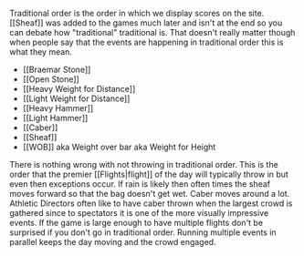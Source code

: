Traditional order is the order in which we display scores on the site.  [[Sheaf]] was added to the games much later and isn't at the end so you can debate how "traditional" traditional is. That doesn't really matter though when people say that the events are happening in traditional order this is what they mean.

- [[Braemar Stone]]
- [[Open Stone]]
- [[Heavy Weight for Distance]]
- [[Light Weight for Distance]]
- [[Heavy Hammer]]
- [[Light Hammer]]
- [[Caber]]
- [[Sheaf]]
- [[WOB]] aka Weight over bar aka Weight for Height

There is nothing wrong with not throwing in traditional order. This is the order that the premier [[Flights|flight]] of the day will typically throw in but even then exceptions occur. If rain is likely then often times the sheaf moves forward so that the bag doesn't get wet. Caber moves around a lot. Athletic Directors often like to have caber thrown when the largest crowd is gathered since to spectators it is one of the more visually impressive events. If the game is large enough to have multiple flights don't be surprised if you don't go in traditional order. Running multiple events in parallel keeps the day moving and the crowd engaged.